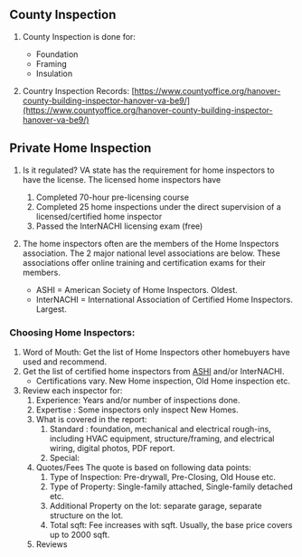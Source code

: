 

## County Inspection

1.  County Inspection is done for:
	- Foundation
	- Framing
	- Insulation

2. Country Inspection Records: [https://www.countyoffice.org/hanover-county-building-inspector-hanover-va-be9/](https://www.countyoffice.org/hanover-county-building-inspector-hanover-va-be9/)

## Private Home Inspection

1.  Is it regulated? VA state has the requirement for home inspectors to have the license. The licensed home inspectors have 
	1. Completed 70-hour pre-licensing course
	2. Completed 25 home inspections under the direct supervision of a licensed/certified home inspector
	3. Passed the InterNACHI licensing exam (free)

2.  The home inspectors often are the members of the Home Inspectors association. The 2 major national level associations are below. These associations offer online training and certification exams for their members.
	- ASHI = American Society of Home Inspectors. Oldest.
	- InterNACHI = International Association of Certified Home Inspectors. Largest.

### Choosing Home Inspectors:

1.  Word of Mouth: Get the list of Home Inspectors other homebuyers have used and recommend.
2. Get the list of certified home inspectors from [ASHI]([https://www.homeinspector.org/HomeInspectors/Find/Results?location=23116&latitude=37.685378&longitude=-77.3439283&geocodestate=VA](https://www.homeinspector.org/HomeInspectors/Find/Results?location=23116&latitude=37.685378&longitude=-77.3439283&geocodestate=VA)) and/or InterNACHI.
	- Certifications vary. New Home inspection, Old Home inspection etc.
3. Review each inspector for:
	1.  Experience: Years and/or number of inspections done.
	2.  Expertise : Some inspectors only inspect New Homes.
	3. What is covered in the report: 
		1. Standard : foundation, mechanical and electrical rough-ins, including HVAC equipment, structure/framing, and electrical wiring, digital photos, PDF report.
		2. Special: 
	4.  Quotes/Fees
		The quote is based on following data points:
		1. Type of Inspection: Pre-drywall, Pre-Closing, Old House etc.
		2. Type of Property: Single-family attached, Single-family detached etc.
		3. Additional Property on the lot: separate garage, separate structure on the lot.
		4. Total sqft: Fee increases with sqft. Usually, the base price covers up to 2000 sqft.
	1.  Reviews

<!-- ### Quotes

| inspector | pre-drywall | pre-closing| combined|
|------|------------|------------|-----------|
| [US Inspect](https://www.usinspect.com/richmond/)| $250|$510|NA|
| John Cranor | $200 | $?|NA|
|Award Homes|$325|$425|$325+$375|
|[Michael Bryan](https://inspectingcva.com/inspection-costs/)|$480|?|?|
|Kevin Joyner|?|?|?|
|[Earl Handrix](https://www.inspectorsherlockhomes.com/)|$350|$445|$350| -->

